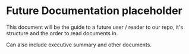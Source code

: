 # Future Documentation placeholder

This document will be the guide to a future user / reader to our repo, it's structure and the order to read documents in.

Can also include executive summary and other documents.
